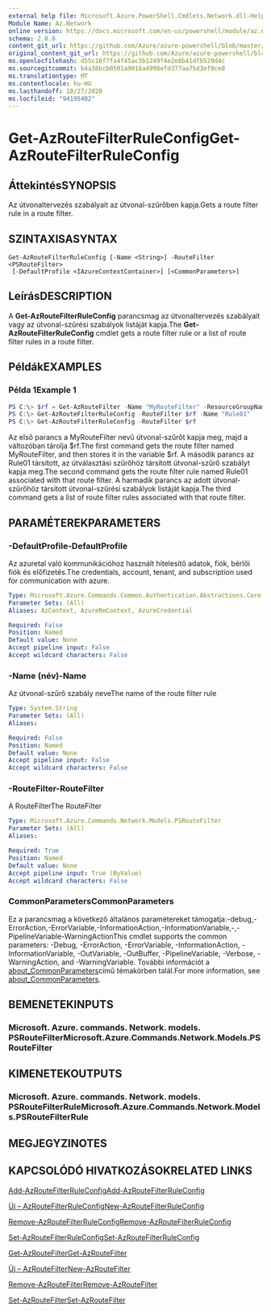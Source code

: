 ```yaml
---
external help file: Microsoft.Azure.PowerShell.Cmdlets.Network.dll-Help.xml
Module Name: Az.Network
online version: https://docs.microsoft.com/en-us/powershell/module/az.network/get-azroutefilterruleconfig
schema: 2.0.0
content_git_url: https://github.com/Azure/azure-powershell/blob/master/src/Network/Network/help/Get-AzRouteFilterRuleConfig.md
original_content_git_url: https://github.com/Azure/azure-powershell/blob/master/src/Network/Network/help/Get-AzRouteFilterRuleConfig.md
ms.openlocfilehash: d55c16f7fa4f45ac3b1249f4e2e8b41dfb529d4c
ms.sourcegitcommit: b4a38bcb0501a9016a4998efd377aa75d3ef9ce8
ms.translationtype: MT
ms.contentlocale: hu-HU
ms.lasthandoff: 10/27/2020
ms.locfileid: "94195402"
---
```

# <span data-ttu-id="06cac-101">Get-AzRouteFilterRuleConfig</span><span class="sxs-lookup"><span data-stu-id="06cac-101">Get-AzRouteFilterRuleConfig</span></span>

## <span data-ttu-id="06cac-102">Áttekintés</span><span class="sxs-lookup"><span data-stu-id="06cac-102">SYNOPSIS</span></span>
<span data-ttu-id="06cac-103">Az útvonaltervezés szabályait az útvonal-szűrőben kapja.</span><span class="sxs-lookup"><span data-stu-id="06cac-103">Gets a route filter rule in a route filter.</span></span>

## <span data-ttu-id="06cac-104">SZINTAXISA</span><span class="sxs-lookup"><span data-stu-id="06cac-104">SYNTAX</span></span>

```
Get-AzRouteFilterRuleConfig [-Name <String>] -RouteFilter <PSRouteFilter>
 [-DefaultProfile <IAzureContextContainer>] [<CommonParameters>]
```

## <span data-ttu-id="06cac-105">Leírás</span><span class="sxs-lookup"><span data-stu-id="06cac-105">DESCRIPTION</span></span>
<span data-ttu-id="06cac-106">A **Get-AzRouteFilterRuleConfig** parancsmag az útvonaltervezés szabályait vagy az útvonal-szűrési szabályok listáját kapja.</span><span class="sxs-lookup"><span data-stu-id="06cac-106">The **Get-AzRouteFilterRuleConfig** cmdlet gets a route filter rule or a list of route filter rules in a route filter.</span></span>

## <span data-ttu-id="06cac-107">Példák</span><span class="sxs-lookup"><span data-stu-id="06cac-107">EXAMPLES</span></span>

### <span data-ttu-id="06cac-108">Példa 1</span><span class="sxs-lookup"><span data-stu-id="06cac-108">Example 1</span></span>
```powershell
PS C:\> $rf = Get-AzRouteFilter -Name "MyRouteFilter" -ResourceGroupName "MyResourceGroup"
PS C:\> Get-AzRouteFilterRuleConfig -RouteFilter $rf -Name "Rule01"
PS C:\> Get-AzRouteFilterRuleConfig -RouteFilter $rf
```

<span data-ttu-id="06cac-109">Az első parancs a MyRouteFilter nevű útvonal-szűrőt kapja meg, majd a változóban tárolja $rf.</span><span class="sxs-lookup"><span data-stu-id="06cac-109">The first command gets the route filter named MyRouteFilter, and then stores it in the variable $rf.</span></span>
<span data-ttu-id="06cac-110">A második parancs az Rule01 társított, az útválasztási szűrőhöz társított útvonal-szűrő szabályt kapja meg.</span><span class="sxs-lookup"><span data-stu-id="06cac-110">The second command gets the route filter rule named Rule01 associated with that route filter.</span></span>
<span data-ttu-id="06cac-111">A harmadik parancs az adott útvonal-szűrőhöz társított útvonal-szűrési szabályok listáját kapja.</span><span class="sxs-lookup"><span data-stu-id="06cac-111">The third command gets a list of route filter rules associated with that route filter.</span></span>

## <span data-ttu-id="06cac-112">PARAMÉTEREK</span><span class="sxs-lookup"><span data-stu-id="06cac-112">PARAMETERS</span></span>

### <span data-ttu-id="06cac-113">-DefaultProfile</span><span class="sxs-lookup"><span data-stu-id="06cac-113">-DefaultProfile</span></span>
<span data-ttu-id="06cac-114">Az azuretal való kommunikációhoz használt hitelesítő adatok, fiók, bérlői fiók és előfizetés.</span><span class="sxs-lookup"><span data-stu-id="06cac-114">The credentials, account, tenant, and subscription used for communication with azure.</span></span>

```yaml
Type: Microsoft.Azure.Commands.Common.Authentication.Abstractions.Core.IAzureContextContainer
Parameter Sets: (All)
Aliases: AzContext, AzureRmContext, AzureCredential

Required: False
Position: Named
Default value: None
Accept pipeline input: False
Accept wildcard characters: False
```

### <span data-ttu-id="06cac-115">-Name (név)</span><span class="sxs-lookup"><span data-stu-id="06cac-115">-Name</span></span>
<span data-ttu-id="06cac-116">Az útvonal-szűrő szabály neve</span><span class="sxs-lookup"><span data-stu-id="06cac-116">The name of the route filter rule</span></span>

```yaml
Type: System.String
Parameter Sets: (All)
Aliases:

Required: False
Position: Named
Default value: None
Accept pipeline input: False
Accept wildcard characters: False
```

### <span data-ttu-id="06cac-117">-RouteFilter</span><span class="sxs-lookup"><span data-stu-id="06cac-117">-RouteFilter</span></span>
<span data-ttu-id="06cac-118">A RouteFilter</span><span class="sxs-lookup"><span data-stu-id="06cac-118">The RouteFilter</span></span>

```yaml
Type: Microsoft.Azure.Commands.Network.Models.PSRouteFilter
Parameter Sets: (All)
Aliases:

Required: True
Position: Named
Default value: None
Accept pipeline input: True (ByValue)
Accept wildcard characters: False
```

### <span data-ttu-id="06cac-119">CommonParameters</span><span class="sxs-lookup"><span data-stu-id="06cac-119">CommonParameters</span></span>
<span data-ttu-id="06cac-120">Ez a parancsmag a következő általános paramétereket támogatja:-debug,-ErrorAction,-ErrorVariable,-InformationAction,-InformationVariable,-,-PipelineVariable-WarningAction</span><span class="sxs-lookup"><span data-stu-id="06cac-120">This cmdlet supports the common parameters: -Debug, -ErrorAction, -ErrorVariable, -InformationAction, -InformationVariable, -OutVariable, -OutBuffer, -PipelineVariable, -Verbose, -WarningAction, and -WarningVariable.</span></span> <span data-ttu-id="06cac-121">További információt a [about_CommonParameters](http://go.microsoft.com/fwlink/?LinkID=113216)című témakörben talál.</span><span class="sxs-lookup"><span data-stu-id="06cac-121">For more information, see [about_CommonParameters](http://go.microsoft.com/fwlink/?LinkID=113216).</span></span>

## <span data-ttu-id="06cac-122">BEMENETEK</span><span class="sxs-lookup"><span data-stu-id="06cac-122">INPUTS</span></span>

### <span data-ttu-id="06cac-123">Microsoft. Azure. commands. Network. models. PSRouteFilter</span><span class="sxs-lookup"><span data-stu-id="06cac-123">Microsoft.Azure.Commands.Network.Models.PSRouteFilter</span></span>

## <span data-ttu-id="06cac-124">KIMENETEK</span><span class="sxs-lookup"><span data-stu-id="06cac-124">OUTPUTS</span></span>

### <span data-ttu-id="06cac-125">Microsoft. Azure. commands. Network. models. PSRouteFilterRule</span><span class="sxs-lookup"><span data-stu-id="06cac-125">Microsoft.Azure.Commands.Network.Models.PSRouteFilterRule</span></span>

## <span data-ttu-id="06cac-126">MEGJEGYZI</span><span class="sxs-lookup"><span data-stu-id="06cac-126">NOTES</span></span>

## <span data-ttu-id="06cac-127">KAPCSOLÓDÓ HIVATKOZÁSOK</span><span class="sxs-lookup"><span data-stu-id="06cac-127">RELATED LINKS</span></span>

[<span data-ttu-id="06cac-128">Add-AzRouteFilterRuleConfig</span><span class="sxs-lookup"><span data-stu-id="06cac-128">Add-AzRouteFilterRuleConfig</span></span>](./Add-AzRouteFilterRuleConfig.md)

[<span data-ttu-id="06cac-129">Új – AzRouteFilterRuleConfig</span><span class="sxs-lookup"><span data-stu-id="06cac-129">New-AzRouteFilterRuleConfig</span></span>](./New-AzRouteFilterRuleConfig.md)

[<span data-ttu-id="06cac-130">Remove-AzRouteFilterRuleConfig</span><span class="sxs-lookup"><span data-stu-id="06cac-130">Remove-AzRouteFilterRuleConfig</span></span>](./Remove-AzRouteFilterRuleConfig.md)

[<span data-ttu-id="06cac-131">Set-AzRouteFilterRuleConfig</span><span class="sxs-lookup"><span data-stu-id="06cac-131">Set-AzRouteFilterRuleConfig</span></span>](./Set-AzRouteFilterRuleConfig.md)

[<span data-ttu-id="06cac-132">Get-AzRouteFilter</span><span class="sxs-lookup"><span data-stu-id="06cac-132">Get-AzRouteFilter</span></span>](./Get-AzRouteFilter.md)

[<span data-ttu-id="06cac-133">Új – AzRouteFilter</span><span class="sxs-lookup"><span data-stu-id="06cac-133">New-AzRouteFilter</span></span>](./New-AzRouteFilter.md)

[<span data-ttu-id="06cac-134">Remove-AzRouteFilter</span><span class="sxs-lookup"><span data-stu-id="06cac-134">Remove-AzRouteFilter</span></span>](./Remove-AzRouteFilter.md)

[<span data-ttu-id="06cac-135">Set-AzRouteFilter</span><span class="sxs-lookup"><span data-stu-id="06cac-135">Set-AzRouteFilter</span></span>](./Set-AzRouteFilter.md)
